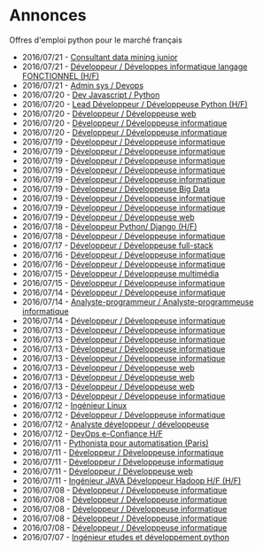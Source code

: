 # Annonces

Offres d'emploi python pour le marché français

* 2016/07/21 - [Consultant data mining junior](http://pyjobs.fr/job/2857/consultant-data-mining-junior "Consultant data mining junior")
* 2016/07/21 - [Développeur / Développes informatique langage FONCTIONNEL (H/F)](http://pyjobs.fr/job/2856/developpeur-developpes-informatique-langage-fonctionnel-h-f "Développeur / Développes informatique langage FONCTIONNEL (H/F)")
* 2016/07/21 - [Admin sys / Devops](http://pyjobs.fr/job/2855/admin-sys-devops "Admin sys / Devops")
* 2016/07/20 - [Dev Javascript / Python](http://pyjobs.fr/job/2850/dev-javascript-python "Dev Javascript / Python")
* 2016/07/20 - [Lead Développeur / Développeuse Python (H/F)](http://pyjobs.fr/job/2849/lead-developpeur-developpeuse-python-h-f "Lead Développeur / Développeuse Python (H/F)")
* 2016/07/20 - [Développeur / Développeuse web](http://pyjobs.fr/job/2854/developpeur-developpeuse-web "Développeur / Développeuse web")
* 2016/07/20 - [Développeur / Développeuse informatique](http://pyjobs.fr/job/2852/developpeur-developpeuse-informatique "Développeur / Développeuse informatique")
* 2016/07/20 - [Développeur / Développeuse informatique](http://pyjobs.fr/job/2853/developpeur-developpeuse-informatique "Développeur / Développeuse informatique")
* 2016/07/19 - [Développeur / Développeuse informatique](http://pyjobs.fr/job/2844/developpeur-developpeuse-informatique "Développeur / Développeuse informatique")
* 2016/07/19 - [Développeur / Développeuse informatique](http://pyjobs.fr/job/2842/developpeur-developpeuse-informatique "Développeur / Développeuse informatique")
* 2016/07/19 - [Développeur / Développeuse informatique](http://pyjobs.fr/job/2847/developpeur-developpeuse-informatique "Développeur / Développeuse informatique")
* 2016/07/19 - [Développeur / Développeuse informatique](http://pyjobs.fr/job/2848/developpeur-developpeuse-informatique "Développeur / Développeuse informatique")
* 2016/07/19 - [Développeur / Développeuse informatique](http://pyjobs.fr/job/2841/developpeur-developpeuse-informatique "Développeur / Développeuse informatique")
* 2016/07/19 - [Développeur / Développeuse Big Data](http://pyjobs.fr/job/2839/developpeur-developpeuse-big-data "Développeur / Développeuse Big Data")
* 2016/07/19 - [Développeur / Développeuse informatique](http://pyjobs.fr/job/2840/developpeur-developpeuse-informatique "Développeur / Développeuse informatique")
* 2016/07/19 - [Développeur / Développeuse informatique](http://pyjobs.fr/job/2846/developpeur-developpeuse-informatique "Développeur / Développeuse informatique")
* 2016/07/19 - [Développeur / Développeuse web](http://pyjobs.fr/job/2851/developpeur-developpeuse-web "Développeur / Développeuse web")
* 2016/07/18 - [Développeur Python/ Django (H/F)](http://pyjobs.fr/job/2838/developpeur-python-django-h-f "Développeur Python/ Django (H/F)")
* 2016/07/18 - [Développeur / Développeuse informatique](http://pyjobs.fr/job/2843/developpeur-developpeuse-informatique "Développeur / Développeuse informatique")
* 2016/07/17 - [Développeur / Développeuse full-stack](http://pyjobs.fr/job/2845/developpeur-developpeuse-full-stack "Développeur / Développeuse full-stack")
* 2016/07/16 - [Développeur / Développeuse informatique](http://pyjobs.fr/job/2835/developpeur-developpeuse-informatique "Développeur / Développeuse informatique")
* 2016/07/16 - [Développeur / Développeuse informatique](http://pyjobs.fr/job/2836/developpeur-developpeuse-informatique "Développeur / Développeuse informatique")
* 2016/07/15 - [Développeur / Développeuse multimédia](http://pyjobs.fr/job/2828/developpeur-developpeuse-multimedia "Développeur / Développeuse multimédia")
* 2016/07/15 - [Développeur / Développeuse informatique](http://pyjobs.fr/job/2834/developpeur-developpeuse-informatique "Développeur / Développeuse informatique")
* 2016/07/14 - [Développeur / Développeuse informatique](http://pyjobs.fr/job/2829/developpeur-developpeuse-informatique "Développeur / Développeuse informatique")
* 2016/07/14 - [Analyste-programmeur / Analyste-programmeuse informatique](http://pyjobs.fr/job/2831/analyste-programmeur-analyste-programmeuse-informatique "Analyste-programmeur / Analyste-programmeuse informatique")
* 2016/07/14 - [Développeur / Développeuse informatique](http://pyjobs.fr/job/2830/developpeur-developpeuse-informatique "Développeur / Développeuse informatique")
* 2016/07/13 - [Développeur / Développeuse informatique](http://pyjobs.fr/job/2827/developpeur-developpeuse-informatique "Développeur / Développeuse informatique")
* 2016/07/13 - [Développeur / Développeuse informatique](http://pyjobs.fr/job/2832/developpeur-developpeuse-informatique "Développeur / Développeuse informatique")
* 2016/07/13 - [Développeur / Développeuse informatique](http://pyjobs.fr/job/2833/developpeur-developpeuse-informatique "Développeur / Développeuse informatique")
* 2016/07/13 - [Développeur / Développeuse informatique](http://pyjobs.fr/job/2837/developpeur-developpeuse-informatique "Développeur / Développeuse informatique")
* 2016/07/13 - [Développeur / Développeuse web](http://pyjobs.fr/job/2826/developpeur-developpeuse-web "Développeur / Développeuse web")
* 2016/07/13 - [Développeur / Développeuse web](http://pyjobs.fr/job/2820/developpeur-developpeuse-web "Développeur / Développeuse web")
* 2016/07/13 - [Développeur / Développeuse web](http://pyjobs.fr/job/2821/developpeur-developpeuse-web "Développeur / Développeuse web")
* 2016/07/13 - [Développeur / Développeuse informatique](http://pyjobs.fr/job/2822/developpeur-developpeuse-informatique "Développeur / Développeuse informatique")
* 2016/07/12 - [Ingénieur Linux](http://pyjobs.fr/job/2818/ingenieur-linux "Ingénieur Linux")
* 2016/07/12 - [Développeur / Développeuse informatique](http://pyjobs.fr/job/2823/developpeur-developpeuse-informatique "Développeur / Développeuse informatique")
* 2016/07/12 - [Analyste développeur / développeuse](http://pyjobs.fr/job/2817/analyste-developpeur-developpeuse "Analyste développeur / développeuse")
* 2016/07/12 - [DevOps e-Confiance H/F](http://pyjobs.fr/job/2816/devops-e-confiance-h-f "DevOps e-Confiance H/F")
* 2016/07/11 - [Pythonista pour automatisation (Paris)](http://pyjobs.fr/job/2814/pythonista-pour-automatisation-paris "Pythonista pour automatisation (Paris)")
* 2016/07/11 - [Développeur / Développeuse informatique](http://pyjobs.fr/job/2824/developpeur-developpeuse-informatique "Développeur / Développeuse informatique")
* 2016/07/11 - [Développeur / Développeuse informatique](http://pyjobs.fr/job/2825/developpeur-developpeuse-informatique "Développeur / Développeuse informatique")
* 2016/07/11 - [Développeur / Développeuse web](http://pyjobs.fr/job/2819/developpeur-developpeuse-web "Développeur / Développeuse web")
* 2016/07/11 - [Ingénieur JAVA Développeur Hadoop H/F (H/F)](http://pyjobs.fr/job/2815/ingenieur-java-developpeur-hadoop-h-f-h-f "Ingénieur JAVA Développeur Hadoop H/F (H/F)")
* 2016/07/08 - [Développeur / Développeuse informatique](http://pyjobs.fr/job/2809/developpeur-developpeuse-informatique "Développeur / Développeuse informatique")
* 2016/07/08 - [Développeur / Développeuse informatique](http://pyjobs.fr/job/2812/developpeur-developpeuse-informatique "Développeur / Développeuse informatique")
* 2016/07/08 - [Développeur / Développeuse informatique](http://pyjobs.fr/job/2813/developpeur-developpeuse-informatique "Développeur / Développeuse informatique")
* 2016/07/08 - [Développeur / Développeuse informatique](http://pyjobs.fr/job/2806/developpeur-developpeuse-informatique "Développeur / Développeuse informatique")
* 2016/07/08 - [Développeur / Développeuse informatique](http://pyjobs.fr/job/2808/developpeur-developpeuse-informatique "Développeur / Développeuse informatique")
* 2016/07/07 - [Ingénieur etudes et développement python](http://pyjobs.fr/job/2784/ingenieur-etudes-et-developpement-python "Ingénieur etudes et développement python")

